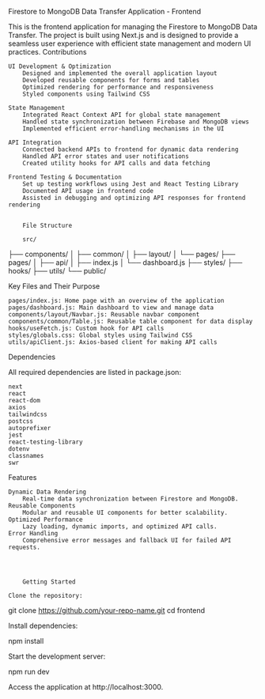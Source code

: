Firestore to MongoDB Data Transfer Application - Frontend

This is the frontend application for managing the Firestore to MongoDB Data Transfer. The project is built using Next.js and is designed to provide a seamless user experience with efficient state management and modern UI practices.
 Contributions

    UI Development & Optimization
        Designed and implemented the overall application layout
        Developed reusable components for forms and tables
        Optimized rendering for performance and responsiveness
        Styled components using Tailwind CSS

    State Management
        Integrated React Context API for global state management
        Handled state synchronization between Firebase and MongoDB views
        Implemented efficient error-handling mechanisms in the UI

    API Integration
        Connected backend APIs to frontend for dynamic data rendering
        Handled API error states and user notifications
        Created utility hooks for API calls and data fetching

    Frontend Testing & Documentation
        Set up testing workflows using Jest and React Testing Library
        Documented API usage in frontend code
        Assisted in debugging and optimizing API responses for frontend rendering


        File Structure

        src/
├── components/
│   ├── common/
│   ├── layout/
│   └── pages/
├── pages/
│   ├── api/
│   ├── index.js
│   └── dashboard.js
├── styles/
├── hooks/
├── utils/
└── public/


Key Files and Their Purpose

    pages/index.js: Home page with an overview of the application
    pages/dashboard.js: Main dashboard to view and manage data
    components/layout/Navbar.js: Reusable navbar component
    components/common/Table.js: Reusable table component for data display
    hooks/useFetch.js: Custom hook for API calls
    styles/globals.css: Global styles using Tailwind CSS
    utils/apiClient.js: Axios-based client for making API calls

Dependencies

All required dependencies are listed in package.json:

    next
    react
    react-dom
    axios
    tailwindcss
    postcss
    autoprefixer
    jest
    react-testing-library
    dotenv
    classnames
    swr

Features

    Dynamic Data Rendering
        Real-time data synchronization between Firestore and MongoDB.
    Reusable Components
        Modular and reusable UI components for better scalability.
    Optimized Performance
        Lazy loading, dynamic imports, and optimized API calls.
    Error Handling
        Comprehensive error messages and fallback UI for failed API requests.




        Getting Started

    Clone the repository:

git clone https://github.com/your-repo-name.git
cd frontend

Install dependencies:

npm install

Start the development server:

npm run dev

Access the application at http://localhost:3000.



